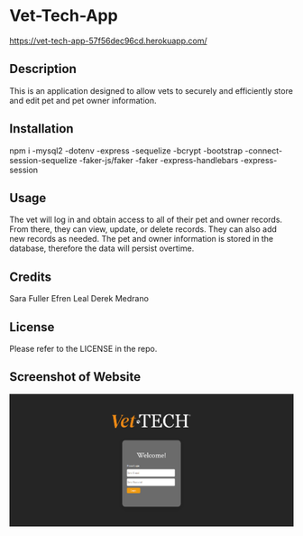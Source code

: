 # Vet-Tech-App

https://vet-tech-app-57f56dec96cd.herokuapp.com/

## Description

This is an application designed to allow vets to securely and efficiently store and edit pet and pet owner information. 

## Installation

npm i 
-mysql2
-dotenv
-express
-sequelize
-bcrypt
-bootstrap
-connect-session-sequelize
-faker-js/faker
-faker
-express-handlebars
-express-session

## Usage

The vet will log in and obtain access to all of their pet and owner records. From there, they can view, update, or delete records. They can also add new records as needed. The pet and owner information is stored in the database, therefore the data will persist overtime. 

## Credits

Sara Fuller
Efren Leal
Derek Medrano

## License

Please refer to the LICENSE in the repo.

## Screenshot of Website

![Alt text](./public/images/Site-Login.png)